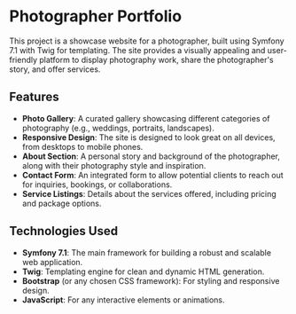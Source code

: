 # Photographer Portfolio

This project is a showcase website for a photographer, built using Symfony 7.1 with Twig for templating. The site provides a visually appealing and user-friendly platform to display photography work, share the photographer's story, and offer services.

## Features

- **Photo Gallery**: A curated gallery showcasing different categories of photography (e.g., weddings, portraits, landscapes).
- **Responsive Design**: The site is designed to look great on all devices, from desktops to mobile phones.
- **About Section**: A personal story and background of the photographer, along with their photography style and inspiration.
- **Contact Form**: An integrated form to allow potential clients to reach out for inquiries, bookings, or collaborations.
- **Service Listings**: Details about the services offered, including pricing and package options.

## Technologies Used

- **Symfony 7.1**: The main framework for building a robust and scalable web application.
- **Twig**: Templating engine for clean and dynamic HTML generation.
- **Bootstrap** (or any chosen CSS framework): For styling and responsive design.
- **JavaScript**: For any interactive elements or animations.